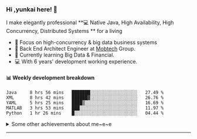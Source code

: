 ### Hi ,yunkai here! :wave: 

I make elegantly professional **💻 Native Java, High Availability, High Concurrency, Distributed Systems ** for a living

* 🧐   Focus on high-concurrency & big data business systems
* 💼   Back End Architect Engineer at [Mobtech](https://www.mob.com/) Group.
* 🌱   Currently learning Big Data & Financial.
* 💻   With 6 years' development working experience.

#### :bar_chart: Weekly development breakdown

<!--START_SECTION:waka-->
```text
Java     8 hrs 56 mins   ███████░░░░░░░░░░░░░░░░░░   27.49 % 
XML      8 hrs 42 mins   ██████▓░░░░░░░░░░░░░░░░░░   26.76 % 
YAML     5 hrs 25 mins   ████▒░░░░░░░░░░░░░░░░░░░░   16.69 % 
MATLAB   3 hrs 53 mins   ███░░░░░░░░░░░░░░░░░░░░░░   11.97 % 
Python   1 hr 26 mins    █░░░░░░░░░░░░░░░░░░░░░░░░   04.44 % 
```
<!--END_SECTION:waka-->

<details>
  <summary>Some other achievements about me~e~e</summary>
  <br>

* 👑   Some GitHub statistical reports:

<p align="center">
<img align="center" src="https://github-readme-stats.vercel.app/api/top-langs/?username=JanYunkai&hide_langs_below=1&theme=default&line_height=27&layout=compact" />
<img align="center" src="https://github-readme-stats.vercel.app/api?username=JanYunkai&show_icons=true&count_private=true&include_all_commits=true&line_height=21&layout=compact" alt="halfrost's Github Stats" />
<img align="center" src="https://github-profile-trophy.vercel.app/?username=JanYunkai&column=7" alt="JanYunkai's Github Trophy" />
</p>

</details>

---
